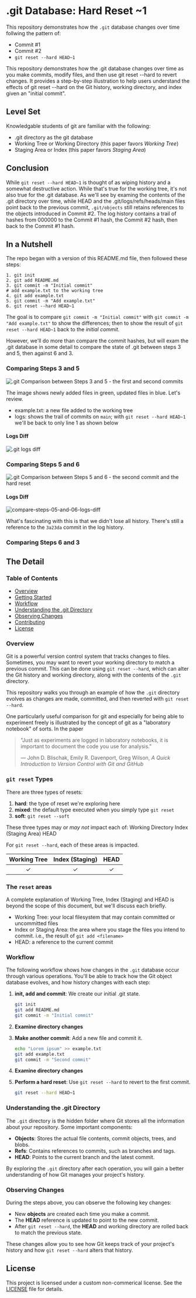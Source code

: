 # .git Database: Hard Reset ~1

This repository demonstrates how the `.git` database changes over time follwing the pattern of:
- Commit #1
- Commit #2
- `git reset --hard HEAD~1`

This repository demonstrates how the .git database changes over time as you make commits, modify files, and then use git reset --hard to revert changes. It provides a step-by-step illustration to help users understand the effects of git reset --hard on the Git history, working directory, and index given an "initial commit".

## Level Set
Knowledgable students of git are familiar with the following:
- .git directory as the git database
- Working Tree or Working Directory (this paper favors *Working Tree*)
- Staging Area or Index (this paper favors *Staging Area*)

## Conclusion
While `git reset --hard HEAD~1` is thought of as wiping history and a somewhat destructive action. While that's true for the working tree, it's not also true for the .git database. As we'll see by examing the contents of the .git directory over time, while HEAD and the .git/logs/refs/heads/main files point back to the previous commit, `.git/objects` still retains references to the objects introduced in Commit #2. The log history contains a trail of hashes from 000000 to the Commit #1 hash, the Commit #2 hash, then back to the Commit #1 hash.

## In a Nutshell
The repo began with a version of this README.md file, then followed these steps:
```
1. git init
2. git add README.md
3. git commit -m "Initial commit"
# add example.txt to the working tree
4. git add example.txt
5. git commit -m "Add example.txt"
6. git reset --hard HEAD~1
```
The goal is to compare `git commit -m "Initial commit"` with `git commit -m "Add example.txt"` to show the differences; then to show the result of `git reset --hard HEAD~1` back to the *initial commit*.

However, we'll do more than compare the commit hashes, but will exam the .git database in some detail to compare the state of .git between steps 3 and 5, then against 6 and 3.

### Comparing Steps 3 and 5
![.git Comparison between Steps 3 and 5 - the first and second commits](images/compare-steps-03-and-05.png)

The image shows newly added files in green, updated files in blue. Let's review.
- example.txt: a new file added to the working tree
- logs: shows the trail of commits on `main`; with `git reset --hard HEAD~1` we'll be back to only line 1 as shown below

#### Logs Diff
![.git logs diff](images/compare-steps-03-and-05-logs-diff.png)

### Comparing Steps 5 and 6
![.git Comparison between Steps 5 and 6 - the second commit and the hard reset](images/compare-steps-05-and-06.png)

#### Logs Diff
![compare-steps-05-and-06-logs-diff](images/compare-steps-05-and-06-logs-diff.png)

What's fascinating with this is that we didn't lose all history. There's still a reference to the `3a23da` commit in the log history.

### Comparing Steps 6 and 3

<!--
20241006111402: the result of `git init`
20241006111450: the result of `git add README.md`
20241006111541: the result of `git commit -m "Initial commit"
20241006111701: the result of adding example.txt to the working tree
20241006111740: the result of `git add example.txt`
20241006111825: the result of `git commit -m "Add example.txt"`
20241006112146: the result of 'git reset --hard HEAD~1`
-->
## The Detail
### Table of Contents
- [Overview](#overview)
- [Getting Started](#getting-started)
- [Workflow](#workflow)
- [Understanding the .git Directory](#understanding-the-git-directory)
- [Observing Changes](#observing-changes)
- [Contributing](#contributing)
- [License](#license)

### Overview
Git is a powerful version control system that tracks changes to files. Sometimes, you may want to revert your working directory to match a previous commit. This can be done using `git reset --hard`, which can alter the Git history and working directory, along with the contents of the `.git` directory.

This repository walks you through an example of how the `.git` directory evolves as changes are made, committed, and then reverted with `git reset --hard`.

One particularly useful comparison for git and especially for being able to experiment freely is illustrated by the concept of git as a "laboratory notebook" of sorts. In the paper

> "Just as experiments are logged in laboratory notebooks, it is important to document the code you use for analysis."
>
> — John D. Blischak, Emily R. Davenport, Greg Wilson, *A Quick Introduction to Version Control with Git and GitHub*

### `git reset` Types
There are three types of resets:
1. **hard**: the type of reset we're exploring here
2. **mixed**: the default type executed when you simply type `git reset`
3. **soft**: `git reset --soft`

These three types may or *may not* impact each of:
Working Directory
Index (Staging Area)
HEAD

For `git reset --hard`, each of these areas is impacted.

| Working Tree  | Index (Staging) |     HEAD     |
|:-------------:|:---------------:|:------------:|
|      ✓        |        ✓        |      ✓       |

### The `reset` areas
A complete explanation of Working Tree, Index (Staging) and HEAD is beyond the scope of this document, but we'll discuss each briefly.

- Working Tree: your local filesystem that may contain committed or uncommitted files
- Index or Staging Area: the area where you stage the files you intend to commit. i.e., the result of `git add <filename>`
- HEAD: a reference to the current commit

### Workflow
The following workflow shows how changes in the `.git` database occur through various operations. You'll be able to track how the Git object database evolves, and how history changes with each step:

1. **init, add and commit**: We create our initial .git state.
   ```bash
   git init
   git add README.md
   git commit -m "Initial commit"
   ```
2. **Examine directory changes**

3. **Make another commit**: Add a new file and commit it.
   ```bash
   echo "Lorem ipsum" >> example.txt
   git add example.txt
   git commit -m "Second commit"
   ```
4. **Examine directory changes**

5. **Perform a hard reset**: Use `git reset --hard` to revert to the first commit.
   ```bash
   git reset --hard HEAD~1
   ```

<!--
3. **Examine the .git directory**: Check the `.git` directory to observe how objects and references change with each commit.
   ```bash
   ls .git/objects
   ```


5. **Re-examine the .git directory**: After the reset, check the `.git` directory again to see how the commit history has been rewritten.
   ```bash
   ls .git/objects
   ```
-->
### Understanding the .git Directory
The `.git` directory is the hidden folder where Git stores all the information about your repository. Some important components:
- **Objects**: Stores the actual file contents, commit objects, trees, and blobs.
- **Refs**: Contains references to commits, such as branches and tags.
- **HEAD**: Points to the current branch and the latest commit.

By exploring the `.git` directory after each operation, you will gain a better understanding of how Git manages your project's history.

### Observing Changes
During the steps above, you can observe the following key changes:
- New **objects** are created each time you make a commit.
- The **HEAD** reference is updated to point to the new commit.
- After `git reset --hard`, the **HEAD** and working directory are rolled back to match the previous state.

These changes allow you to see how Git keeps track of your project's history and how `git reset --hard` alters that history.


## License
This project is licensed under a custom non-commerical license. See the [LICENSE](LICENSE) file for details.


